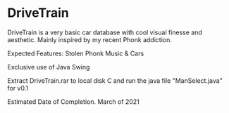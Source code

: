 # DriveTrain
DriveTrain is a very basic car database with cool visual finesse and aesthetic.
Mainly inspired by my recent Phonk addiction.

Expected Features:
Stolen Phonk Music
& Cars

Exclusive use of Java Swing

Extract DriveTrain.rar to local disk C and run the java file "ManSelect.java" for v0.1

Estimated Date of Completion. March of 2021
